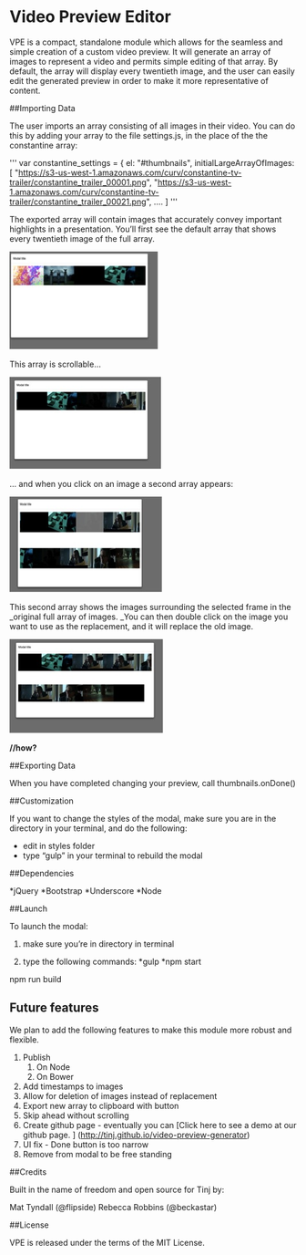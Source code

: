 # Video Preview Editor

VPE is a compact, standalone module which allows for the seamless and simple creation of a custom video preview.  It will generate an array of images to represent a video and permits simple editing of that array.  By default, the array will display every twentieth image, and the user can easily edit the generated preview in order to make it more representative of content.  

##Importing Data

The user imports an array consisting of all images in their video.  You can do this by adding your array to the file settings.js, in the place of the the constantine array:

'''
var constantine_settings = {
    el: "#thumbnails",
    initialLargeArrayOfImages: [
     "https://s3-us-west-1.amazonaws.com/curv/constantine-tv-trailer/constantine_trailer_00001.png",
        "https://s3-us-west-1.amazonaws.com/curv/constantine-tv-trailer/constantine_trailer_00021.png",
        ....
        ]
'''


The exported array will contain images that accurately convey important highlights in a presentation. You’ll first
see the default array that shows every twentieth image of the full array.

![image](https://github.com/tinj/video-preview-editor/blob/master/screenshots/initialScreen.jpg)

This array is scrollable…

![image](https://github.com/tinj/video-preview-editor/blob/master/screenshots/scrollScreenshot.jpg)

… and when you click on an image a second array
appears:

![image](https://github.com/tinj/video-preview-editor/blob/master/screenshots/secondArray.jpg)

This second array shows the images surrounding
the selected frame in the _original full
array of images. _You can then double click on the image you want to use as
the replacement, and it will replace the old image.

![image](https://github.com/tinj/video-preview-editor/blob/master/screenshots/replacedImage..jpg)

**//how?**

##Exporting Data

When you have completed changing your preview, call thumbnails.onDone()

##Customization

If you want to change the styles of the modal,
make sure you are in the directory in your terminal, and do the following:

- edit in styles folder
- type “gulp” in your terminal to
     rebuild the modal

##Dependencies

*jQuery
*Bootstrap
*Underscore
*Node

##Launch

To launch the modal:

1. make
sure you’re in directory in terminal

2. type the following commands:
*gulp
*npm start  

npm run build  


## Future features

We plan to add the following features to make this module more robust and flexible.

1. Publish
   1. On Node
   2. On Bower
2. Add timestamps to images 
3. Allow for deletion of images instead of replacement
4. Export new array to clipboard with button
5. Skip ahead without scrolling
6. Create github page - eventually you can [Click here to see a demo at our github page. ] (http://tinj.github.io/video-preview-generator)
7. UI fix - Done button is too narrow
8. Remove from modal to be free standing 

##Credits 

Built in the name of freedom and open source for Tinj by:

Mat Tyndall (@flipside)
Rebecca Robbins (@beckastar) 

##License

VPE is released under the terms of the MIT License.

 

  

 

 
